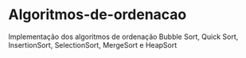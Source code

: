 # Algoritmos-de-ordenacao
Implementação dos algoritmos de ordenação Bubble Sort, Quick Sort, InsertionSort, SelectionSort, MergeSort e HeapSort
